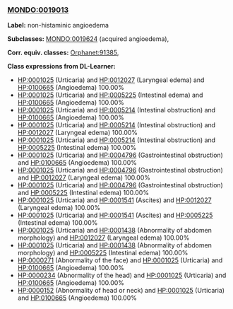 
### [MONDO:0019013](http://purl.obolibrary.org/obo/MONDO_0019013)
**Label:** non-histaminic angioedema

**Subclasses:** [MONDO:0019624](http://purl.obolibrary.org/obo/MONDO_0019624) (acquired angioedema), 

**Corr. equiv. classes:** [Orphanet:91385](http://www.orpha.net/ORDO/Orphanet_91385), 

**Class expressions from DL-Learner:**

- [HP:0001025](http://purl.obolibrary.org/obo/HP_0001025) (Urticaria) and [HP:0012027](http://purl.obolibrary.org/obo/HP_0012027) (Laryngeal edema) and [HP:0100665](http://purl.obolibrary.org/obo/HP_0100665) (Angioedema) 100.00%
- [HP:0001025](http://purl.obolibrary.org/obo/HP_0001025) (Urticaria) and [HP:0005225](http://purl.obolibrary.org/obo/HP_0005225) (Intestinal edema) and [HP:0100665](http://purl.obolibrary.org/obo/HP_0100665) (Angioedema) 100.00%
- [HP:0001025](http://purl.obolibrary.org/obo/HP_0001025) (Urticaria) and [HP:0005214](http://purl.obolibrary.org/obo/HP_0005214) (Intestinal obstruction) and [HP:0100665](http://purl.obolibrary.org/obo/HP_0100665) (Angioedema) 100.00%
- [HP:0001025](http://purl.obolibrary.org/obo/HP_0001025) (Urticaria) and [HP:0005214](http://purl.obolibrary.org/obo/HP_0005214) (Intestinal obstruction) and [HP:0012027](http://purl.obolibrary.org/obo/HP_0012027) (Laryngeal edema) 100.00%
- [HP:0001025](http://purl.obolibrary.org/obo/HP_0001025) (Urticaria) and [HP:0005214](http://purl.obolibrary.org/obo/HP_0005214) (Intestinal obstruction) and [HP:0005225](http://purl.obolibrary.org/obo/HP_0005225) (Intestinal edema) 100.00%
- [HP:0001025](http://purl.obolibrary.org/obo/HP_0001025) (Urticaria) and [HP:0004796](http://purl.obolibrary.org/obo/HP_0004796) (Gastrointestinal obstruction) and [HP:0100665](http://purl.obolibrary.org/obo/HP_0100665) (Angioedema) 100.00%
- [HP:0001025](http://purl.obolibrary.org/obo/HP_0001025) (Urticaria) and [HP:0004796](http://purl.obolibrary.org/obo/HP_0004796) (Gastrointestinal obstruction) and [HP:0012027](http://purl.obolibrary.org/obo/HP_0012027) (Laryngeal edema) 100.00%
- [HP:0001025](http://purl.obolibrary.org/obo/HP_0001025) (Urticaria) and [HP:0004796](http://purl.obolibrary.org/obo/HP_0004796) (Gastrointestinal obstruction) and [HP:0005225](http://purl.obolibrary.org/obo/HP_0005225) (Intestinal edema) 100.00%
- [HP:0001025](http://purl.obolibrary.org/obo/HP_0001025) (Urticaria) and [HP:0001541](http://purl.obolibrary.org/obo/HP_0001541) (Ascites) and [HP:0012027](http://purl.obolibrary.org/obo/HP_0012027) (Laryngeal edema) 100.00%
- [HP:0001025](http://purl.obolibrary.org/obo/HP_0001025) (Urticaria) and [HP:0001541](http://purl.obolibrary.org/obo/HP_0001541) (Ascites) and [HP:0005225](http://purl.obolibrary.org/obo/HP_0005225) (Intestinal edema) 100.00%
- [HP:0001025](http://purl.obolibrary.org/obo/HP_0001025) (Urticaria) and [HP:0001438](http://purl.obolibrary.org/obo/HP_0001438) (Abnormality of abdomen morphology) and [HP:0012027](http://purl.obolibrary.org/obo/HP_0012027) (Laryngeal edema) 100.00%
- [HP:0001025](http://purl.obolibrary.org/obo/HP_0001025) (Urticaria) and [HP:0001438](http://purl.obolibrary.org/obo/HP_0001438) (Abnormality of abdomen morphology) and [HP:0005225](http://purl.obolibrary.org/obo/HP_0005225) (Intestinal edema) 100.00%
- [HP:0000271](http://purl.obolibrary.org/obo/HP_0000271) (Abnormality of the face) and [HP:0001025](http://purl.obolibrary.org/obo/HP_0001025) (Urticaria) and [HP:0100665](http://purl.obolibrary.org/obo/HP_0100665) (Angioedema) 100.00%
- [HP:0000234](http://purl.obolibrary.org/obo/HP_0000234) (Abnormality of the head) and [HP:0001025](http://purl.obolibrary.org/obo/HP_0001025) (Urticaria) and [HP:0100665](http://purl.obolibrary.org/obo/HP_0100665) (Angioedema) 100.00%
- [HP:0000152](http://purl.obolibrary.org/obo/HP_0000152) (Abnormality of head or neck) and [HP:0001025](http://purl.obolibrary.org/obo/HP_0001025) (Urticaria) and [HP:0100665](http://purl.obolibrary.org/obo/HP_0100665) (Angioedema) 100.00%



